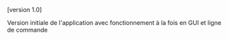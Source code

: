 [version 1.0]

Version initiale de l'application avec fonctionnement à la fois en GUI et ligne de commande